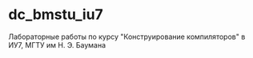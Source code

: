 # dc_bmstu_iu7
Лабораторные работы по курсу "Конструирование компиляторов" в ИУ7, МГТУ им Н. Э. Баумана
